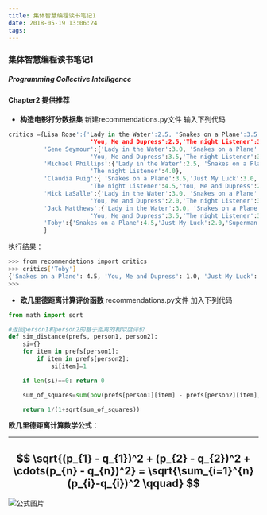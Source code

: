 ```yaml
---
title: 集体智慧编程读书笔记1
date: 2018-05-19 13:06:24
tags:
---
```


### 集体智慧编程读书笔记1
##### Programming Collective Intelligence

#### Chapter2 提供推荐 

* **构造电影打分数据集** 新建recommendations.py文件 输入下列代码

```python
critics ={Lisa Rose':{'Lady in the Water':2.5, 'Snakes on a Plane':3.5,'Just My Luck':3.0,'Superman  Returns':3.5,
                       'You, Me and Dupress':2.5,'The night Listener':3.0},
          'Gene Seymour':{'Lady in the Water':3.0, 'Snakes on a Plane':3.5,'Just My Luck':1.5,'Superman  Returns':5.0,
                       'You, Me and Dupress':3.5,'The night Listener':3.0},
          'Michael Phillips':{'Lady in the Water':2.5, 'Snakes on a Plane':4.0,'Just My Luck':1.5,'Superman  Returns':3.5,
                       'The night Listener':4.0},
          'Claudia Puig':{ 'Snakes on a Plane':3.5,'Just My Luck':3.0,'Superman  Returns':4.0,
                       'The night Listener':4.5,'You, Me and Dupress':2.5},
          'Mick LaSalle':{'Lady in the Water':3.0, 'Snakes on a Plane':4.0,'Just My Luck':2.0,'Superman  Returns':3.0,
                       'You, Me and Dupress':2.0,'The night Listener':3.0},
          'Jack Matthews':{'Lady in the Water':3.0, 'Snakes on a Plane':4.0,'Just My Luck':2.0,'Superman  Returns':5.0,
                       'You, Me and Dupress':3.5,'The night Listener':3.0},
          'Toby':{'Snakes on a Plane':4.5,'Just My Luck':2.0,'Superman  Returns':4.0,'You, Me and Dupress':1.0}
          }
```
执行结果：
``` bash
>>> from recommendations import critics
>>> critics['Toby']
{'Snakes on a Plane': 4.5, 'You, Me and Dupress': 1.0, 'Just My Luck': 2.0, 'Superman  Returns': 4.0}
>>> 
```

* **欧几里德距离计算评价函数**
recommendations.py文件 加入下列代码
``` python
from math import sqrt

#返回person1和person2的基于距离的相似度评价
def sim_distance(prefs, person1, person2):
    si={}
    for item in prefs[person1]:
        if item in prefs[person2]:
            si[item]=1

    if len(si)==0: return 0

    sum_of_squares=sum(pow(prefs[person1][item] - prefs[person2][item],2) for item in prefs[person1] if item in prefs[person2])

    return 1/(1+sqrt(sum_of_squares))
```

**欧几里德距离计算数学公式**：

---
$$   \sqrt{(p_{1} - q_{1})^2 + (p_{2} - q_{2})^2 + \cdots(p_{n} - q_{n})^2}  = \sqrt{\sum_{i=1}^{n} (p_{i}-q_{i})^2 \qquad} $$
---


![公式图片](images/Snip20180519_1.png)


